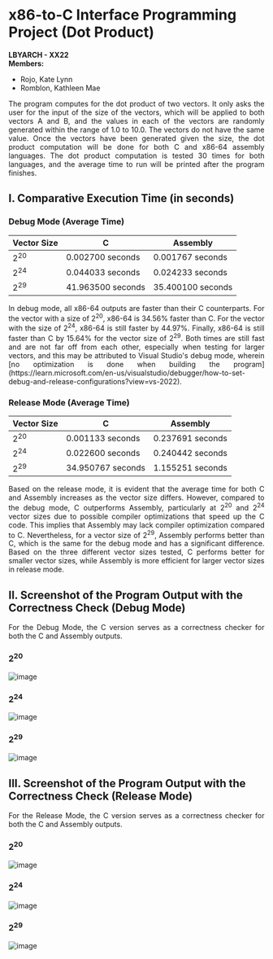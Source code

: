 # x86-to-C Interface Programming Project (Dot Product)
**LBYARCH - XX22** <br>
**Members:**
- Rojo, Kate Lynn
- Romblon, Kathleen Mae

<p align="justify"> The program computes for the dot product of two vectors. It only asks the user for the input of the size of the vectors, which will be applied to both vectors A and B, and the values in each of the vectors are randomly generated within the range of 1.0 to 10.0. The vectors do not have the same value. Once the vectors have been generated given the size, the dot product computation will be done for both C and x86-64 assembly languages. The dot product computation is tested 30 times for both languages, and the average time to run will be printed after the program finishes. </p>

## I. Comparative Execution Time (in seconds)

### Debug Mode (Average Time)
| Vector Size     |         C         |     Assembly     | 
| --------------- | ------------------| ---------------  | 
| 2<sup>20</sup>  |  0.002700 seconds | 0.001767 seconds |
| 2<sup>24</sup>  |  0.044033 seconds | 0.024233 seconds |
| 2<sup>29</sup>  | 41.963500 seconds | 35.400100 seconds|

<p align="justify"> In debug mode, all x86-64 outputs are faster than their C counterparts. For the vector with a size of 2<sup>20</sup>, x86-64 is 34.56% faster than C. For the vector with the size of 2<sup>24</sup>, x86-64 is still faster by 44.97%. Finally, x86-64 is still faster than C by 15.64% for the vector size of 2<sup>29</sup>. Both times are still fast and are not far off from each other, especially when testing for larger vectors, and this may be attributed to Visual Studio's debug mode, wherein [no optimization is done when building the program](https://learn.microsoft.com/en-us/visualstudio/debugger/how-to-set-debug-and-release-configurations?view=vs-2022). </p>

### Release Mode (Average Time)
| Vector Size     |         C         |     Assembly     | 
| --------------- | ------------------| ---------------  | 
| 2<sup>20</sup>  |  0.001133 seconds | 0.237691 seconds |
| 2<sup>24</sup>  |  0.022600 seconds | 0.240442 seconds |
| 2<sup>29</sup>  | 34.950767 seconds | 1.155251 seconds |

<p align="justify">Based on the release mode, it is evident that the average time for both C and Assembly increases as the vector size differs. However, compared to the debug mode, C outperforms Assembly, particularly at 2<sup>20</sup> and 2<sup>24</sup> vector sizes due to possible compiler optimizations that speed up the C code. This implies that Assembly may lack compiler optimization compared to C. Nevertheless, for a vector size of 2<sup>29</sup>, Assembly performs better than C, which is the same for the debug mode and has a significant difference. Based on the three different vector sizes tested, C performs better for smaller vector sizes, while Assembly is more efficient for larger vector sizes in release mode. </p>

## II. Screenshot of the Program Output with the Correctness Check (Debug Mode)

<p align="justify">For the Debug Mode, the C version serves as a correctness checker for both the C and Assembly outputs.</p>

### 2<sup>20</sup>
![image](https://github.com/kit-kate15/LBYARCH-x86-to-C-interface-programming-project/assets/105538604/3b3b1b27-ec23-4fb8-a191-7abc49395aee)

### 2<sup>24</sup>
![image](https://github.com/kit-kate15/LBYARCH-x86-to-C-interface-programming-project/assets/105538604/074628e6-c479-4af0-9b5a-e97615a9dc68)

### 2<sup>29</sup>
![image](https://github.com/kit-kate15/LBYARCH-x86-to-C-interface-programming-project/assets/105538604/9eccf55e-3546-4e5a-8dff-08e611ff425c)

## III. Screenshot of the Program Output with the Correctness Check (Release Mode)
<p align="justify">For the Release Mode, the C version serves as a correctness checker for both the C and Assembly outputs.</p>

### 2<sup>20</sup>
![image](https://github.com/kit-kate15/LBYARCH-x86-to-C-interface-programming-project/assets/106814132/36c09fbc-51c3-44d9-9a84-f0321dbde57b)

### 2<sup>24</sup>
![image](https://github.com/kit-kate15/LBYARCH-x86-to-C-interface-programming-project/assets/106814132/43df9270-53d8-4951-8e95-c722ff6e0c99)

### 2<sup>29</sup>
![image](https://github.com/kit-kate15/LBYARCH-x86-to-C-interface-programming-project/assets/105538604/c68c140f-dfc2-4036-9c53-d30bfc06e6c4)
